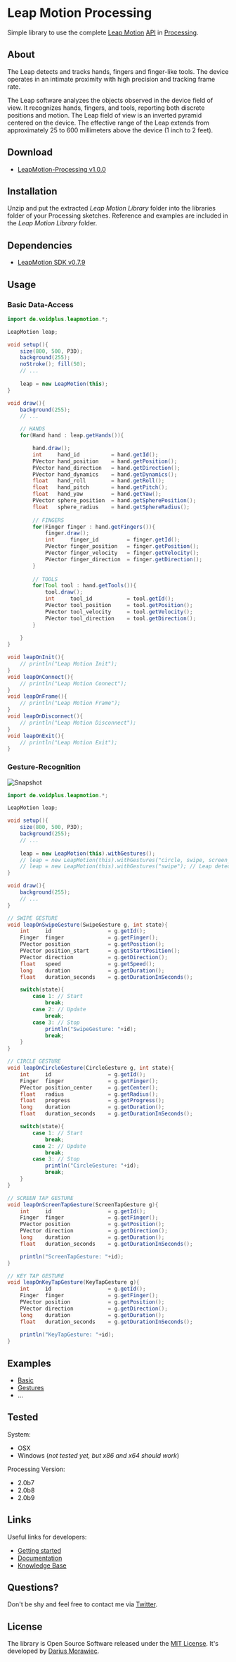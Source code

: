 # Leap Motion Processing

Simple library to use the complete [Leap Motion](https://leapmotion.com/) [API](https://developer.leapmotion.com/documentation/api/annotated) in [Processing](http://processing.org/).

## About

The Leap detects and tracks hands, fingers and finger-like tools. The device operates in an intimate proximity with high precision and tracking frame rate.

The Leap software analyzes the objects observed in the device field of view. It recognizes hands, fingers, and tools, reporting both discrete positions and motion. The Leap field of view is an inverted pyramid centered on the device. The effective range of the Leap extends from approximately 25 to 600 millimeters above the device (1 inch to 2 feet).

## Download

* [LeapMotion-Processing v1.0.0](https://raw.github.com/voidplus/leap-motion-processing/master/download/Leap-Motion-Library.zip)

## Installation

Unzip and put the extracted *Leap Motion Library* folder into the libraries folder of your Processing sketches. Reference and examples are included in the *Leap Motion Library* folder.

## Dependencies

* [LeapMotion SDK v0.7.9](https://developer.leapmotion.com/downloads/leap-motion/sdk)

## Usage

### Basic Data-Access

```java
import de.voidplus.leapmotion.*;

LeapMotion leap;

void setup(){
    size(800, 500, P3D);
    background(255);
    noStroke(); fill(50);
    // ...
    
    leap = new LeapMotion(this);
}

void draw(){
    background(255);
    // ...

	// HANDS
	for(Hand hand : leap.getHands()){

		hand.draw();
		int     hand_id          = hand.getId();
		PVector hand_position    = hand.getPosition();
		PVector hand_direction   = hand.getDirection();
		PVector hand_dynamics    = hand.getDynamics();
		float   hand_roll        = hand.getRoll();
		float   hand_pitch       = hand.getPitch();
		float   hand_yaw         = hand.getYaw();
		PVector sphere_position  = hand.getSpherePosition();
		float   sphere_radius    = hand.getSphereRadius();
		
		// FINGERS
		for(Finger finger : hand.getFingers()){
			finger.draw();
			int     finger_id         = finger.getId();
			PVector finger_position   = finger.getPosition();
			PVector finger_velocity   = finger.getVelocity();
			PVector finger_direction  = finger.getDirection();
		}
		
		// TOOLS
		for(Tool tool : hand.getTools()){
			tool.draw();
			int     tool_id           = tool.getId();
			PVector tool_position     = tool.getPosition();
			PVector tool_velocity     = tool.getVelocity();
			PVector tool_direction    = tool.getDirection();
		}
		
	}
}

void leapOnInit(){
	// println("Leap Motion Init");
}
void leapOnConnect(){
	// println("Leap Motion Connect");
}
void leapOnFrame(){
	// println("Leap Motion Frame");
}
void leapOnDisconnect(){
	// println("Leap Motion Disconnect");
}
void leapOnExit(){
	// println("Leap Motion Exit");
}
```

### Gesture-Recognition

![Snapshot](https://raw.github.com/voidplus/leap-motion-processing/master/reference/leap_gestures.jpg)

```java
import de.voidplus.leapmotion.*;

LeapMotion leap;

void setup(){
    size(800, 500, P3D);
    background(255);
    // ...
    
    leap = new LeapMotion(this).withGestures();
    // leap = new LeapMotion(this).withGestures("circle, swipe, screen_tap, key_tap");
    // leap = new LeapMotion(this).withGestures("swipe"); // Leap detects only swipe gestures.
}

void draw(){
    background(255);
    // ...
}

// SWIPE GESTURE
void leapOnSwipeGesture(SwipeGesture g, int state){
	int 	id 					= g.getId();
	Finger	finger 				= g.getFinger();
	PVector	position 			= g.getPosition();
	PVector position_start 		= g.getStartPosition();
	PVector direction 			= g.getDirection();
	float 	speed 				= g.getSpeed();
	long 	duration 			= g.getDuration();
	float 	duration_seconds 	= g.getDurationInSeconds();

	switch(state){
		case 1:	// Start
			break;
		case 2: // Update
			break;
		case 3: // Stop
			println("SwipeGesture: "+id);
			break;
	}
}

// CIRCLE GESTURE
void leapOnCircleGesture(CircleGesture g, int state){
	int 	id 					= g.getId();
	Finger	finger 				= g.getFinger();
	PVector	position_center 	= g.getCenter();
	float	radius 				= g.getRadius();
	float 	progress 			= g.getProgress();
	long 	duration 			= g.getDuration();
	float 	duration_seconds 	= g.getDurationInSeconds();

	switch(state){
		case 1:	// Start
			break;
		case 2: // Update
			break;
		case 3: // Stop
			println("CircleGesture: "+id);
			break;
	}
}

// SCREEN TAP GESTURE
void leapOnScreenTapGesture(ScreenTapGesture g){
	int 	id 					= g.getId();
	Finger	finger 				= g.getFinger();
	PVector	position			= g.getPosition();
	PVector direction			= g.getDirection();
	long 	duration 			= g.getDuration();
	float 	duration_seconds 	= g.getDurationInSeconds();

	println("ScreenTapGesture: "+id);
}

// KEY TAP GESTURE
void leapOnKeyTapGesture(KeyTapGesture g){
	int 	id 					= g.getId();
	Finger	finger 				= g.getFinger();
	PVector	position			= g.getPosition();
	PVector direction			= g.getDirection();
	long 	duration 			= g.getDuration();
	float 	duration_seconds 	= g.getDurationInSeconds();
	
	println("KeyTapGesture: "+id);
}
```

## Examples

* [Basic](https://github.com/voidplus/leap-motion-processing/blob/master/examples/e1_basic/e1_basic.pde)
* [Gestures](https://github.com/voidplus/leap-motion-processing/blob/master/examples/e2_gestures/e2_gestures.pde)
* …

<!--
With other libraries/dependencies:

* Gestures-Recognition with the [OneDollarUnistrokeRecognizer Processing Library](https://github.com/voidplus/onedollar-unistroke-recognizer).
-->

## Tested

System:

* OSX
* Windows (*not tested yet, but x86 and x64 should work*)

Processing Version:

* 2.0b7
* 2.0b8
* 2.0b9

## Links
Useful links for developers:

* [Getting started](https://developer.leapmotion.com/documentation)
* [Documentation](https://developer.leapmotion.com/documentation/guide/Leap_Overview)
* [Knowledge Base](https://developer.leapmotion.com/articles)

## Questions?

Don't be shy and feel free to contact me via [Twitter](http://twitter.voidplus.de).

## License

The library is Open Source Software released under the [MIT License](https://raw.github.com/voidplus/leap-motion-processing/master/LICENSE.txt). It's developed by [Darius Morawiec](http://voidplus.de).